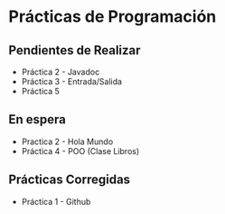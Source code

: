# Prácticas de Programación
## Pendientes de Realizar
+ Práctica 2 - Javadoc
+ Práctica 3 - Entrada/Salida
+ Práctica 5
## En espera
+ Practica 2 - Hola Mundo
+ Práctica 4 - POO (Clase Libros)
## Prácticas Corregidas
+ Práctica 1 - Github
